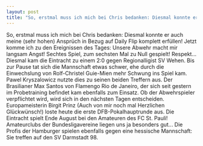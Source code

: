 ```yaml
---
layout: post
title: "So, erstmal muss ich mich bei Chris bedanken: Diesmal konnte er auch meine (sehr hohen) Ansprüch in Bezug auf Daily Flip komplett erfüllen!"
---
```


So, erstmal muss ich mich bei Chris bedanken: Diesmal konnte er auch meine (sehr hohen) Ansprüch in Bezug auf Daily Flip komplett erfüllen! Jetzt komme ich zu den Ereignissen des Tages: Unsere Abwehr macht mir langsam Angst! Sechtes Spiel, zum sechsten Mal zu Null gespielt! Respekt... Diesmal kam die Eintracht zu einem 2:0 gegen Regionalligist SV Wehen. Bis zur Pause tat sich die Mannschaft etwas schwer, ehe durch die Einwechslung von Rolf-Christel Guie-Mien mehr Schwung ins Spiel kam. Pawel Kryszalowicz nutzte dies zu seinen beiden Treffern aus. Der Brasilianer Max Santos von Flamengo Rio de Janeiro, der sich seit gestern im Probetraining befindet kam ebenfalls zum Einsatz. Ob der Abwehrspieler verpflichtet wird, wird sich in den nächsten Tagen entscheiden.  
Europameisterin Birgit Prinz (Auch von mir noch mal Herzlichen Glückwünsch!) loste heute die erste DFB-Pokalhauptrunde aus. Die Eintracht spielt Ende August bei den Amateuren des FC St. Pauli! Amateurclubs der Bundesligavereine liegen uns ja besonders gut... Die Profis der Hamburger spielen ebenfalls gegen eine hessische Mannschaft: Sie treffen auf den SV Darmstadt 98.
